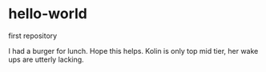 # hello-world
first repository

I had a burger for lunch. Hope this helps.
Kolin is only top mid tier, her wake ups are utterly lacking.
